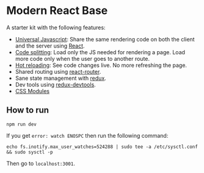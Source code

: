 # Modern React Base

A starter kit with the following features:

* [Universal Javascript](https://medium.com/@mjackson/universal-javascript-4761051b7ae9): Share the same rendering code on both the client and the server using [React](https://github.com/facebook/react).
* [Code splitting](http://webpack.github.io/docs/code-splitting.html): Load only the JS needed for rendering a page. Load more code only when the user goes to another route.
* [Hot reloading](https://github.com/gaearon/react-hot-loader): See code changes live. No more refreshing the page.
* Shared routing using [react-router](https://github.com/rackt/react-router).
* Sane state management with [redux](https://github.com/gaearon/redux).
* Dev tools using [redux-devtools](https://github.com/gaearon/redux-devtools).
* [CSS Modules](http://glenmaddern.com/articles/css-modules)

## How to run

```
npm run dev
```

If you get `error: watch ENOSPC` then run the following command:

```
echo fs.inotify.max_user_watches=524288 | sudo tee -a /etc/sysctl.conf && sudo sysctl -p
```

Then go to `localhost:3001`.

